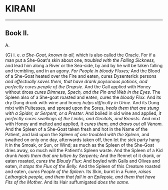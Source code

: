 # KIRANI

---
Book II.
---


A.

{G} i. e. _a She-Goat, known to all,_ which
is also called the Oracle. For if a man
put a She-Goat's skin about one, _troubled
with the Falling Sickness,_ and lead him along
a River or the Sea-side, by and by he will
be taken falling and trembling, and in an
agony. _For People in bloody Fluxes;_ And
the Blood of a She-Goat heated over the
Fire and eaten, cures Dysenterick persons
_and effectually saves them, that have drank
poysonous potions, and perfectly cures people of the
Dropsie._ And the Gall applied with Honey
without dross _cures Dimness, Spech, and the
Pin and Web in the Eyes._ The Spleen also of a
She-goat roasted and eaten, cures the _bloody
Flux._ And its dry Dung drunk with wine
and honey _helps difficulty in Urine._ And its
Dung mixt with Pultesses, and spread upon
the Sores, _heals them that are stung with a Spider,
or Serpent, or a Prester._ And boiled in
old wine and applied, _it perfectly cures swellings
of the Limbs, and Genitals, and Breasts._
And mixt with Honey and melted and applied,
it _cures them, and draws out all Venom._
And the Spleen of a She-Goat taken fresh
and hot in the Name of the Patient, and
laid upon the Spleen _of one troubled with the
Spleen,_ and swathed on only one day, afterwards
taken off, then let the sick party hang
it in the Smoak, or Sun, or Wind; as much
as the Spleen of the She-Goat dries away,
so much will the Patient's Spleen waste. And
the Spleen of a Kid drunk _heals them that are
bitten by Serpents;_ And the Rennet of it
drank, or eaten roasted, _cures the Bloudy
Flux_: And boyled with Galls and Olives
and eaten, _it stops the Flux of the Belly._ And
the Spleen of this Creature roasted and eaten,
_cures People of the Spleen._ Its Skin, burnt in
a Fume, _raises Lethargick people, and them
that fall in an Epilepsie, and them that have
Fits of the Mother._ And its Hair suffumigated
_does the same_.